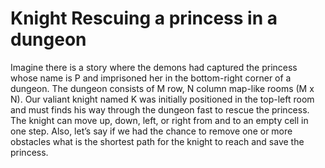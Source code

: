# Knight Rescuing a princess in a dungeon
<p>Imagine there is a story where the demons had captured the princess whose name is P and imprisoned her in the bottom-right corner of a dungeon. The dungeon consists of M row, N column map-like rooms (M x N). Our valiant knight named K was initially positioned in the top-left room and must finds his way through the dungeon fast to rescue the princess. The knight can move up, down, left, or right from and to an empty cell in one step. Also, let’s say if we had the chance to remove one or more obstacles what is the shortest path for the knight to reach and save the princess.</p>

